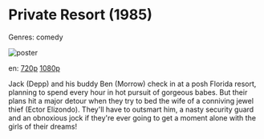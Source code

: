 # Private Resort (1985)

Genres: comedy

![poster](http://image.tmdb.org/t/p/w500/6mV9mMl0vXqr2blt4e5RvjZjbCb.jpg)

en:
  [720p](magnet:?xt=urn:btih:2A99710E72BB894258D769531265C7CB705F7CFE&tr=udp://glotorrents.pw:6969/announce&tr=udp://tracker.opentrackr.org:1337/announce&tr=udp://torrent.gresille.org:80/announce&tr=udp://tracker.openbittorrent.com:80&tr=udp://tracker.coppersurfer.tk:6969&tr=udp://tracker.leechers-paradise.org:6969&tr=udp://p4p.arenabg.ch:1337&tr=udp://tracker.internetwarriors.net:1337)
  [1080p](magnet:?xt=urn:btih:87A8D6C1656A4BD811A76B091F1CB98F46F7096E&tr=udp://glotorrents.pw:6969/announce&tr=udp://tracker.opentrackr.org:1337/announce&tr=udp://torrent.gresille.org:80/announce&tr=udp://tracker.openbittorrent.com:80&tr=udp://tracker.coppersurfer.tk:6969&tr=udp://tracker.leechers-paradise.org:6969&tr=udp://p4p.arenabg.ch:1337&tr=udp://tracker.internetwarriors.net:1337)
  


Jack (Depp) and his buddy Ben (Morrow) check in at a posh Florida resort, planning to spend every hour in hot pursuit of gorgeous babes. But their plans hit a major detour when they try to bed the wife of a conniving jewel thief (Ector Elizondo). They'll have to outsmart him, a nasty security guard and an obnoxious jock if they're ever going to get a moment alone with the girls of their dreams!